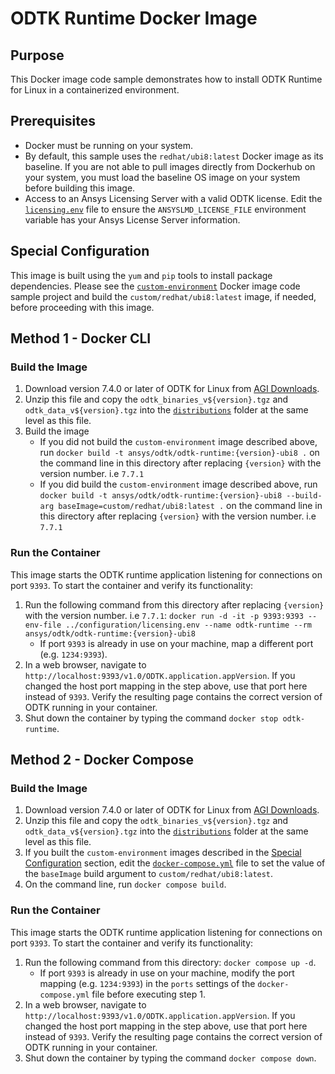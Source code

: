 # ODTK Runtime Docker Image

## Purpose

This Docker image code sample demonstrates how to install ODTK Runtime for Linux in a containerized environment.

## Prerequisites

* Docker must be running on your system.
* By default, this sample uses the `redhat/ubi8:latest` Docker image as its baseline. If you are not able to pull images directly from Dockerhub on your system, you must load the baseline OS image on your system before building this image.
* Access to an Ansys Licensing Server with a valid ODTK license. Edit the [`licensing.env`](../configuration/licensing.env) file to ensure the `ANSYSLMD_LICENSE_FILE` environment variable has your Ansys License Server information.

## Special Configuration

This image is built using the `yum` and `pip` tools to install package dependencies. Please see the [`custom-environment`](../custom-environment/README.md) Docker image code sample project and build the `custom/redhat/ubi8:latest` image, if needed, before proceeding with this image.

## Method 1 - Docker CLI

### Build the Image

1. Download version 7.4.0 or later of ODTK for Linux from [AGI Downloads](https://support.agi.com/downloads).
2. Unzip this file and copy the `odtk_binaries_v${version}.tgz` and `odtk_data_v${version}.tgz` into the [`distributions`](./distributions) folder at the same level as this file.
3. Build the image
    * If you did not build the `custom-environment` image described above, run `docker build -t ansys/odtk/odtk-runtime:{version}-ubi8 .` on the command line in this directory after replacing `{version}` with the version number. i.e `7.7.1`
    * If you did build the `custom-environment` image described above, run `docker build -t ansys/odtk/odtk-runtime:{version}-ubi8 --build-arg baseImage=custom/redhat/ubi8:latest .` on the command line in this directory after replacing `{version}` with the version number. i.e `7.7.1`

### Run the Container

This image starts the ODTK runtime application listening for connections on port `9393`. To start the container and verify its functionality:

1. Run the following command from this directory after replacing `{version}` with the version number. i.e `7.7.1`:
`docker run -d -it -p 9393:9393 --env-file ../configuration/licensing.env --name odtk-runtime --rm ansys/odtk/odtk-runtime:{version}-ubi8`
    * If port `9393` is already in use on your machine, map a different port (e.g. `1234:9393`).
2. In a web browser, navigate to `http://localhost:9393/v1.0/ODTK.application.appVersion`. If you changed the host port mapping in the step above, use that port here instead of `9393`. Verify the resulting page contains the correct version of ODTK running in your container.
3. Shut down the container by typing the command `docker stop odtk-runtime`.

## Method 2 - Docker Compose

### Build the Image

1. Download version 7.4.0 or later of ODTK for Linux from [AGI Downloads](https://support.agi.com/downloads).
2. Unzip this file and copy the `odtk_binaries_v${version}.tgz` and `odtk_data_v${version}.tgz` into the [`distributions`](./distributions) folder at the same level as this file.
3. If you built the `custom-environment` images described in the [Special Configuration](#special-configuration) section, edit the [`docker-compose.yml`](./docker-compose.yml) file to set the value of the `baseImage` build argument to `custom/redhat/ubi8:latest`.
4. On the command line, run `docker compose build`.

### Run the Container

This image starts the ODTK runtime application listening for connections on port `9393`. To start the container and verify its functionality:

1. Run the following command from this directory: `docker compose up -d`.
    * If port `9393` is already in use on your machine, modify the port mapping (e.g. `1234:9393`) in the `ports` settings of the `docker-compose.yml` file before executing step 1.
2. In a web browser, navigate to `http://localhost:9393/v1.0/ODTK.application.appVersion`. If you changed the host port mapping in the step above, use that port here instead of `9393`. Verify the resulting page contains the correct version of ODTK running in your container.
3. Shut down the container by typing the command `docker compose down`.
